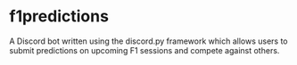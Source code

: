 # f1predictions
A Discord bot written using the discord.py framework which allows users to submit predictions on upcoming F1 sessions and compete against others. 
